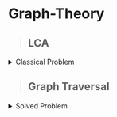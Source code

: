 # Graph-Theory

>## LCA

<details markdown = "1"><summary>Classical Problem</summary>
 
  [Problem-01 LeetCode 236 : ](https://leetcode.com/problems/lowest-common-ancestor-of-a-binary-tree/description/) [My Solution](https://leetcode.com/problems/lowest-common-ancestor-of-a-binary-tree/submissions/)

  [Problem-02 (CSES 1688): ](https://cses.fi/problemset/task/1688/)[My Solution:](https://cses.fi/paste/1b8e13c825b7bbaf757a37/)

  [Problem-03 (CSES 1687): ](https://cses.fi/problemset/task/1687)[My Solution:](https://cses.fi/paste/a6d5f7b2cc8a6f0d757763/)

</details>

>## Graph Traversal

<details markdown = "1"><summary>Solved Problem</summary>
 
  [Problem-01 : ](https://cses.fi/problemset/task/1682) [My Solution](https://cses.fi/paste/ec36a56076940fd774801e/)

</details>
